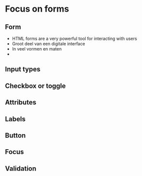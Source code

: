 # Focus on forms
## Form
- HTML forms are a very powerful tool for interacting with users
- Groot deel van een digitale interface
- In veel vormen en maten
- 

## Input types

## Checkbox or toggle

## Attributes

## Labels

## Button

## Focus

## Validation

<!--stackedit_data:
eyJoaXN0b3J5IjpbMTg4ODc4MjkyMSwtNTg4MDg2MCwtMjA4OD
c0NjYxMl19
-->